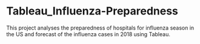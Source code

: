 # Tableau_Influenza-Preparedness
This project analyses the preparedness of hospitals for influenza season in the US and forecast of the influenza cases in 2018 using Tableau.
